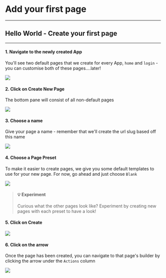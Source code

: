 # Add your first page

***

## Hello World - Create your first page

***

#### 1. Navigate to the newly created App

You'll see two default pages that we create for every App, `home` and `login` - you can customise both of these pages....later!

![](https://dubble-prod-01.s3.amazonaws.com/assets/44e2a190-9953-4bb3-955f-dc9972ca0b26.png?0)

#### 2. Click on Create New Page

The bottom pane will consist of all non-default pages

![](https://d3q7ie80jbiqey.cloudfront.net/media/image/zoom/25b8296b-6208-4786-bb7f-466e46ea356d/2.5/13.449777841267/70.063724201871?0)

#### 3. Choose a name

Give your page a name - remember that we'll create the url slug based off this name

![](https://d3q7ie80jbiqey.cloudfront.net/media/image/zoom/b63ce97a-76be-4959-9f9e-eb2b935b7482/2.5/50.000998010752/39.227590253276?0)

#### 4. Choose a Page Preset

To make it easier to create pages, we give you some default templates to use for your new page. For now, go ahead and just choose `Blank`

![](https://d3q7ie80jbiqey.cloudfront.net/media/image/zoom/9511d12d-a1e1-40c7-bba0-c25f056fd386/2.5/61.225201453217/56.654002381701?0)

> #### 💡 Experiment
>
> Curious what the other pages look like? Experiment by creating new pages with each preset to have a look!

#### 5. Click on Create

![](https://d3q7ie80jbiqey.cloudfront.net/media/image/zoom/22d3965b-6878-4c96-ac63-bc0fc13f3745/2.5/61.267112292578/65.413914874209?0)

#### 6. Click on the arrow

Once the page has been created, you can navigate to that page's builder by clicking the arrow under the `Actions` column

![](https://d3q7ie80jbiqey.cloudfront.net/media/image/zoom/7ee60483-3e3d-41a4-a35a-f5fb638c9337/2.5/93.141374912719/79.173926342646?0)
